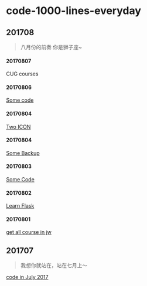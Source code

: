   # code-1000-lines-everyday


## 201708
> 八月份的前奏 你是狮子座~

#### 20170807
CUG courses

#### 20170806
[Some code](./201708/20170806)

#### 20170804
[Two ICON](./201708/20170805)

#### 20170804
[Some Backup](./201708/20170804)

#### 20170803
[Some Code](./201708/20170803)

#### 20170802
[Learn Flask](./201708/20170802)

#### 20170801
[get all course in jw](./201708/20170801)


## 201707
> 我想你就站在，站在七月上～

[code in July 2017](./201707)



